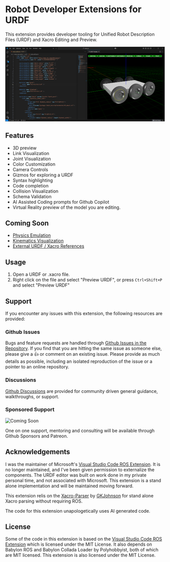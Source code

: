 # Robot Developer Extensions for URDF
This extension provides developer tooling for Unified Robot Description Files (URDF) and Xacro Editing and Preview. 

![URDF Preview](media/URDF_Preview.png)

## Features
- 3D preview
- Link Visualization
- Joint Visualization
- Color Customization
- Camera Controls
- Gizmos for exploring a URDF
- Syntax highlighting
- Code completion
- Collision Visualization
- Schema Validation
- AI Assisted Coding prompts for Github Copilot
- Virtual Reality preview of the model you are editing.


## Coming Soon
- [Physics Emulation](https://github.com/ranchhandrobotics/vscode_urdf/issues/4)
- [Kinematics Visualization](https://github.com/ranchhandrobotics/vscode_urdf/issues/5)
- [External URDF / Xacro References](https://github.com/ranchhandrobotics/vscode_urdf/issues/6)

## Usage
1. Open a URDF or .xacro file.
2. Right click on the file and select "Preview URDF", or press `Ctrl+Shift+P` and select "Preview URDF"


## Support
If you encounter any issues with this extension, the following resources are provided:

### Github Issues
Bugs and feature requests are handled through [Github Issues in the Repository](https://github.com/Ranch-Hand-Robotics/rde-urdf/issues). 
If you find that you are hitting the same issue as someone else, please give a :+1: or comment on an existing issue.
Please provide as much details as possible, including an isolated reproduction of the issue or a pointer to an online repository.

### Discussions
[Github Discussions](https://github.com/orgs/Ranch-Hand-Robotics/discussions) are provided for community driven general guidance, walkthroughs, or support.

### Sponsored Support

![Coming Soon](https://img.shields.io/badge/Coming%20Soon-8A2BE2)

One on one support, mentoring and consulting will be available through Github Sponsors and Patreon. 

## Acknowledgements
I was the maintainer of Microsoft's [Visual Studio Code ROS Extension](http://aka.ms/ros/vscode). It is no longer maintained, and I've been given permission to externalize the components. The URDF editor was built on work done in my private personal time, and not associated with Microsoft. This extension is a stand alone implementation and will be maintained moving forward.

This extension relis on the [Xacro-Parser](https://www.npmjs.com/package/xacro-parser) by [GKJohnson](https://github.com/gkjohnson) for stand alone Xacro parsing without requiring ROS.

The code for this extension unapologetically uses AI generated code.

## License
Some of the code in this extension is based on the [Visual Studio Code ROS Extension](http://aka.ms/ros/vscode) which is licensed under the MIT License. It also depends on Babylon ROS and Babylon Collada Loader by Polyhobbyist, both of which are MIT licensed.
This extension is also licensed under the MIT License.

